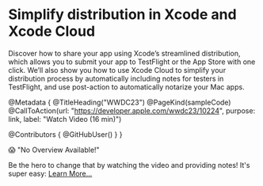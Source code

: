 # Simplify distribution in Xcode and Xcode Cloud

Discover how to share your app using Xcode’s streamlined distribution, which allows you to submit your app to TestFlight or the App Store with one click. We’ll also show you how to use Xcode Cloud to simplify your distribution process by automatically including notes for testers in TestFlight, and use post-action to automatically notarize your Mac apps.

@Metadata {
   @TitleHeading("WWDC23")
   @PageKind(sampleCode)
   @CallToAction(url: "https://developer.apple.com/wwdc23/10224", purpose: link, label: "Watch Video (16 min)")

   @Contributors {
      @GitHubUser(<replace this with your GitHub handle>)
   }
}

😱 "No Overview Available!"

Be the hero to change that by watching the video and providing notes! It's super easy:
 [Learn More…](https://wwdcnotes.github.io/WWDCNotes/documentation/wwdcnotes/contributing)
